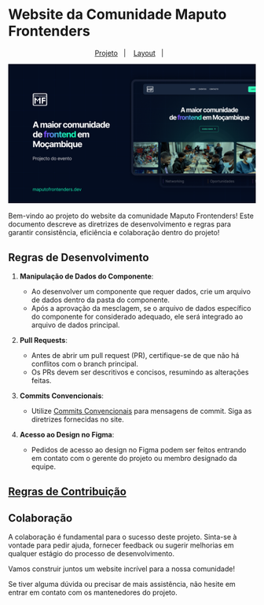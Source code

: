 # Website da Comunidade Maputo Frontenders

<p align="center">
  <a href="#-projeto">Projeto</a>&nbsp;&nbsp;&nbsp;|&nbsp;&nbsp;&nbsp;
  <a href="#-layout">Layout</a>&nbsp;&nbsp;&nbsp;|&nbsp;&nbsp;&nbsp;
</p>

<p align="center">
  <img alt="License" src="./public/cover.png">
</p>

Bem-vindo ao projeto do website da comunidade Maputo Frontenders! Este documento descreve as diretrizes de desenvolvimento e regras para garantir consistência, eficiência e colaboração dentro do projeto!

## Regras de Desenvolvimento

1. **Manipulação de Dados do Componente**:

   - Ao desenvolver um componente que requer dados, crie um arquivo de dados dentro da pasta do componente.
   - Após a aprovação da mesclagem, se o arquivo de dados específico do componente for considerado adequado, ele será integrado ao arquivo de dados principal.

2. **Pull Requests**:

   - Antes de abrir um pull request (PR), certifique-se de que não há conflitos com o branch principal.
   - Os PRs devem ser descritivos e concisos, resumindo as alterações feitas.

3. **Commits Convencionais**:

   - Utilize [Commits Convencionais](https://www.conventionalcommits.org/) para mensagens de commit. Siga as diretrizes fornecidas no site.

4. **Acesso ao Design no Figma**:
   - Pedidos de acesso ao design no Figma podem ser feitos entrando em contato com o gerente do projeto ou membro designado da equipe.

## [Regras de Contribuição](./CONTRIBUTING.md)

## Colaboração

A colaboração é fundamental para o sucesso deste projeto. Sinta-se à vontade para pedir ajuda, fornecer feedback ou sugerir melhorias em qualquer estágio do processo de desenvolvimento.

Vamos construir juntos um website incrível para a nossa comunidade!

Se tiver alguma dúvida ou precisar de mais assistência, não hesite em entrar em contato com os mantenedores do projeto.
